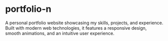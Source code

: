# portfolio-n
A personal portfolio website showcasing my skills, projects, and experience. Built with modern web technologies, it features a responsive design, smooth animations, and an intuitive user experience.
